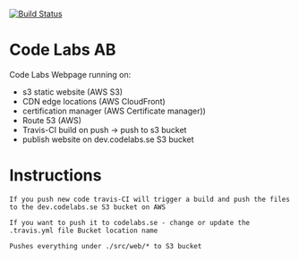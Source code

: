 [![Build Status](https://travis-ci.org/codelabsab/web.svg?branch=dev.codelabs.se)](https://travis-ci.org/codelabsab/web)

#

# Code Labs AB
Code Labs Webpage running on:

- s3 static website (AWS S3)
- CDN edge locations (AWS CloudFront)
- certification manager (AWS Certificate manager))
- Route 53 (AWS)
- Travis-CI build on push -> push to s3 bucket
- publish website on dev.codelabs.se S3 bucket

# Instructions

`If you push new code travis-CI will trigger a build and push the files to the dev.codelabs.se S3 bucket on AWS`

`If you want to push it to codelabs.se - change or update the .travis.yml file Bucket location name`

`Pushes everything under ./src/web/* to S3 bucket`
